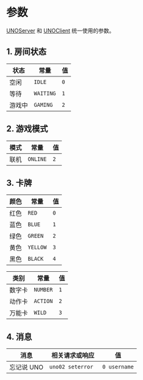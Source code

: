 # 参数

[UNOServer](https://github.com/lzw429/UNO-server) 
和 [UNOClient](https://github.com/lzw429/UNO-Client-2) 
统一使用的参数。

## 1. 房间状态

|状态|常量|值|
|---|---|---|
|空闲|`IDLE`|`0`|
|等待|`WAITING`|`1`|
|游戏中|`GAMING`|`2`|

## 2. 游戏模式
|模式|常量|值|
|---|---|---|
|联机|`ONLINE`|`2`|

## 3. 卡牌

|颜色|常量|值|
|---|---|---|
|红色|`RED`|`0`|
|蓝色|`BLUE`|`1`|
|绿色|`GREEN`|`2`|
|黄色|`YELLOW`|`3`|
|黑色|`BLACK`|`4`|

|类别|常量|值|
|---|---|---|
|数字卡|`NUMBER`|`1`|
|动作卡|`ACTION`|`2`|
|万能卡|`WILD`|`3`|

## 4. 消息
|消息|相关请求或响应|值|
|---|---|---|
|忘记说 UNO|`uno02 seterror `|`0 username`|
